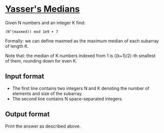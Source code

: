# [Yasser's Medians][link]

Given N numbers and an integer K find:

    (N^(maxmed)) mod 1e9 + 7

Formally: we can define maxmed as the maximum median of each subarray of length K.

Note that: the median of K numbers indexed from 1 is ((k+1)/2)-th smallest of them, rounding down for even K.

## Input format

- The first line contains two integers N and K denoting the number of elements and size of the subarray.
- The second line contains N space-separated integers.

## Output format

Print the answer as described above.

[link]: https://www.hackerearth.com/practice/data-structures/advanced-data-structures/fenwick-binary-indexed-trees/practice-problems/algorithm/yassers-medians-b625cdde/
